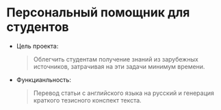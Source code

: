# Персональный помощник для студентов

- Цель проекта:
  >  Облегчить студентам получение знаний из зарубежных источников, затрачивая на эти задачи минимум  времени.
  
- Функцианльность:
  > Перевод статьи с английского языка на русский и генерация краткого тезисного конспект текста. 

